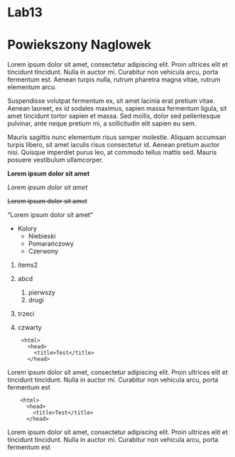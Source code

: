 # Lab13
# Powiekszony Naglowek

Lorem ipsum dolor sit amet, consectetur adipiscing elit. Proin ultrices elit et tincidunt tincidunt. Nulla in auctor mi. Curabitur non vehicula arcu, porta fermentum est. Aenean turpis nulla, rutrum pharetra magna vitae, rutrum elementum arcu.

Suspendisse volutpat fermentum ex, sit amet lacinia erat pretium vitae. Aenean laoreet, ex id sodales maximus, sapien massa fermentum ligula, sit amet tincidunt tortor sapien et massa. Sed mollis, dolor sed pellentesque pulvinar, ante neque pretium mi, a sollicitudin elit sapien eu sem. 

Mauris sagittis nunc elementum risus semper molestie. Aliquam accumsan turpis libero, sit amet iaculis risus consectetur id. Aenean pretium auctor nisi. Quisque imperdiet purus leo, at commodo tellus mattis sed. Mauris posuere vestibulum ullamcorper.

**Lorem ipsum dolor sit amet**

*Lorem ipsum dolor sit amet*

~~Lorem ipsum dolor sit amet~~

"Lorem ipsum dolor sit amet"

* Kolory
  * Niebieski
  * Pomarańczowy
  * Czerwony

        
1. items2
2. abcd
   1. pierwszy
   2. drugi
3. trzeci
4. czwarty



        <html>
          <head>
            <title>Test</title>
          </head>
          
Lorem ipsum dolor sit amet, consectetur adipiscing elit. Proin ultrices elit et tincidunt tincidunt. Nulla in auctor mi. Curabitur non vehicula arcu, porta fermentum est

        <html>
          <head>
            <title>Test</title>
          </head>
Lorem ipsum dolor sit amet, consectetur adipiscing elit. Proin ultrices elit et tincidunt tincidunt. Nulla in auctor mi. Curabitur non vehicula arcu, porta fermentum est



